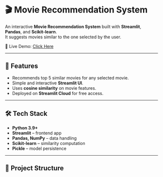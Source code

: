 # 🎬 Movie Recommendation System  

An interactive **Movie Recommendation System** built with **Streamlit**, **Pandas**, and **Scikit-learn**.  
It suggests movies similar to the one selected by the user.  

🚀 Live Demo: [Click Here](https://movie-recommendation-system-dipseek.streamlit.app)  

---

## 📌 Features  
- Recommends top 5 similar movies for any selected movie.  
- Simple and interactive **Streamlit UI**.  
- Uses **cosine similarity** on movie features.  
- Deployed on **Streamlit Cloud** for free access.  

---

## 🛠️ Tech Stack  
- **Python 3.9+**  
- **Streamlit** – frontend app  
- **Pandas, NumPy** – data handling  
- **Scikit-learn** – similarity computation  
- **Pickle** – model persistence  

---

## 📂 Project Structure  


